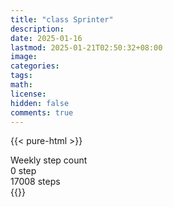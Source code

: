 ```yaml
---
title: "class Sprinter"
description: 
date: 2025-01-16
lastmod: 2025-01-21T02:50:32+08:00
image: 
categories: 
tags: 
math: 
license: 
hidden: false
comments: true
---
```

{{< pure-html >}}
<div class="chart-wrap vertical">
  <div class="title">Weekly step count</div>
  <div class="grid">
    <div class="bottom"> 0 step </div>
    <div class="bar" style="--bar-value:34%;" data-name="5820" title="01-14"></div>
    <div class="bar" style="--bar-value:0%;" data-name="69" title="01-15"></div>
    <div class="bar" style="--bar-value:21%;" data-name="3489" title="01-16"></div>
    <div class="bar" style="--bar-value:39%;" data-name="6645" title="01-17"></div>
    <div class="bar" style="--bar-value:57%;" data-name="9745" title="01-18"></div>
    <div class="bar" style="--bar-value:5%;" data-name="867" title="01-19"></div>
    <div class="bar" style="--bar-value:100%;" data-name="17008" title="01-20"></div>
<div class="top"> 17008 steps </div>
  </div>
</div>
{{</ pure-html >}}